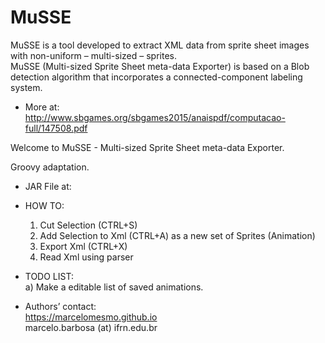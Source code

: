 # MuSSE

MuSSE is a tool developed to extract XML data from sprite sheet images with non-uniform – multi-sized – sprites.  
MuSSE (Multi-sized Sprite Sheet meta-data Exporter) is based on a Blob detection algorithm that incorporates a 
connected-component labeling system.  

 * More at:  
 http://www.sbgames.org/sbgames2015/anaispdf/computacao-full/147508.pdf

 Welcome to MuSSE - Multi-sized Sprite Sheet meta-data Exporter.

 Groovy adaptation.

 * JAR File at:  

  
 * HOW TO:  
 	1. Cut Selection (CTRL+S)  
 	2. Add Selection to Xml (CTRL+A) as a new set of Sprites (Animation)  
 	3. Export Xml (CTRL+X)  
 	4. Read Xml using parser  
  
 * TODO LIST:  
 	a) Make a editable list of saved animations.  
  
 * Authors’ contact:  
 https://marcelomesmo.github.io  
 marcelo.barbosa (at) ifrn.edu.br  
